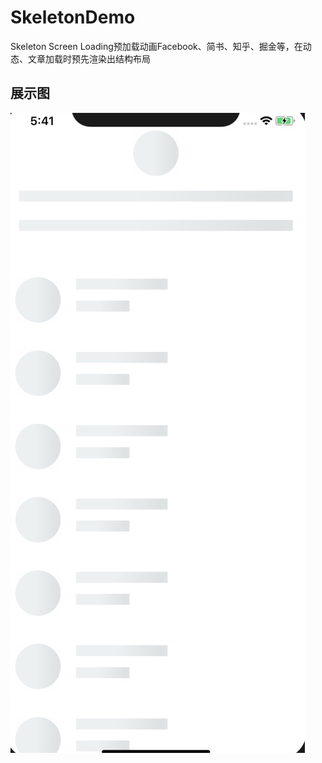# SkeletonDemo
Skeleton Screen Loading预加载动画Facebook、简书、知乎、掘金等，在动态、文章加载时预先渲染出结构布局
## 展示图

![image](asset/1.jpeg) 
